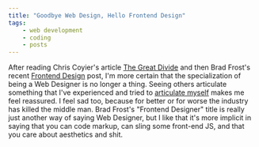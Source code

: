 ```yaml
---
title: "Goodbye Web Design, Hello Frontend Design"
tags: 
    - web development 
    - coding
    - posts
---
```


After reading Chris Coyier's article [The Great Divide](https://css-tricks.com/the-great-divide/) and then Brad Frost's recent [Frontend Design](http://bradfrost.com/blog/post/frontend-design/) post, I'm more certain that the specialization of being a Web Designer is no longer a thing. Seeing others articulate something that I've experienced and tried to [articulate myself](https://yarocruz.github.io/smart-goals-and-100-days-of-coding/) makes me feel reassured. I feel sad too, because for better or for worse the industry has killed the middle man. Brad Frost's "Frontend Designer" title is really just another way of saying Web Designer, but I like that it's more implicit in saying that you can code markup, can sling some front-end JS, and that you care about aesthetics and shit.